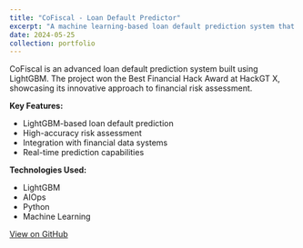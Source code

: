 ```yaml
---
title: "CoFiscal - Loan Default Predictor"
excerpt: "A machine learning-based loan default prediction system that won the Best Financial Hack Award at HackGT X."
date: 2024-05-25
collection: portfolio
---
```


CoFiscal is an advanced loan default prediction system built using LightGBM. The project won the Best Financial Hack Award at HackGT X, showcasing its innovative approach to financial risk assessment.

**Key Features:**

- LightGBM-based loan default prediction
- High-accuracy risk assessment
- Integration with financial data systems
- Real-time prediction capabilities

**Technologies Used:**

- LightGBM
- AIOps
- Python
- Machine Learning

[View on GitHub](https://github.com/huzaifahp7/cofiscal)
